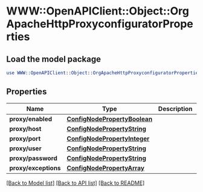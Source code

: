 # WWW::OpenAPIClient::Object::OrgApacheHttpProxyconfiguratorProperties

## Load the model package
```perl
use WWW::OpenAPIClient::Object::OrgApacheHttpProxyconfiguratorProperties;
```

## Properties
Name | Type | Description | Notes
------------ | ------------- | ------------- | -------------
**proxy/enabled** | [**ConfigNodePropertyBoolean**](ConfigNodePropertyBoolean.md) |  | [optional] 
**proxy/host** | [**ConfigNodePropertyString**](ConfigNodePropertyString.md) |  | [optional] 
**proxy/port** | [**ConfigNodePropertyInteger**](ConfigNodePropertyInteger.md) |  | [optional] 
**proxy/user** | [**ConfigNodePropertyString**](ConfigNodePropertyString.md) |  | [optional] 
**proxy/password** | [**ConfigNodePropertyString**](ConfigNodePropertyString.md) |  | [optional] 
**proxy/exceptions** | [**ConfigNodePropertyArray**](ConfigNodePropertyArray.md) |  | [optional] 

[[Back to Model list]](../README.md#documentation-for-models) [[Back to API list]](../README.md#documentation-for-api-endpoints) [[Back to README]](../README.md)


